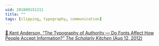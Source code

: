 ```yaml
---
uid: 201809151211
title: ""
tags: [clipping, typography, communication]
---
```


[📌 Kent Anderson, “The Typography of Authority — Do Fonts Affect How People Accept Information?” *The Scholarly Kitchen* (Aug 12, 2012)](https://scholarlykitchen.sspnet.org/2012/08/13/the-typography-of-authority-do-fonts-affect-how-people-accept-information/)
